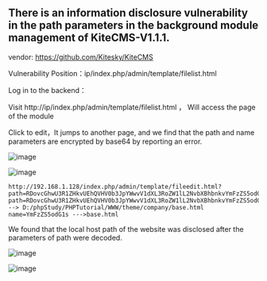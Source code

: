 ## There is an information disclosure vulnerability in the path parameters in the background module management of KiteCMS-V1.1.1.

vendor: https://github.com/Kitesky/KiteCMS

Vulnerability Position：ip/index.php/admin/template/filelist.html

Log in to the backend：

Visit http://ip/index.php/admin/template/filelist.html ， Will access the page of the module

Click to edit，It jumps to another page, and we find that the path and name parameters are encrypted by base64 by reporting an error.

![image](https://user-images.githubusercontent.com/54017627/161426724-f2d9bda6-5a26-46f9-8f83-7e9980e22c74.png)

![image](https://user-images.githubusercontent.com/54017627/161426977-33532da0-36c1-4643-b051-f12014f420f5.png)

```
http://192.168.1.128/index.php/admin/template/fileedit.html?path=RDovcGhwU3R1ZHkvUEhQVHV0b3JpYWwvV1dXL3RoZW1lL2NvbXBhbnkvYmFzZS5odG1s&name=YmFzZS5odG1s
path=RDovcGhwU3R1ZHkvUEhQVHV0b3JpYWwvV1dXL3RoZW1lL2NvbXBhbnkvYmFzZS5odG1s---> D:/phpStudy/PHPTutorial/WWW/theme/company/base.html
name=YmFzZS5odG1s --->base.html
```
We found that the local host path of the website was disclosed after the parameters of path were decoded.

![image](https://user-images.githubusercontent.com/54017627/161426913-68ed20df-fd6d-48cd-8fe8-77f7b68b8adb.png)

![image](https://user-images.githubusercontent.com/54017627/161426891-5dc32924-3961-4640-b09f-f362e160528c.png)
